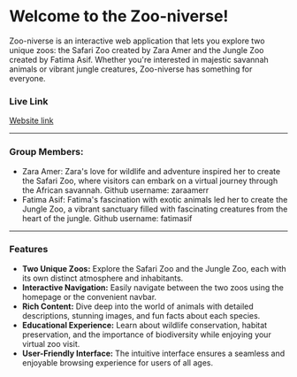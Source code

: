 # Welcome to the Zoo-niverse!

Zoo-niverse is an interactive web application that lets you explore two unique zoos: the Safari Zoo created by Zara Amer and the Jungle Zoo created by Fatima Asif. Whether you're interested in majestic savannah animals or vibrant jungle creatures, Zoo-niverse has something for everyone.

### Live Link
[Website link](https://zaraamerr.github.io/zoo-website/)

----------
### Group Members:
*	Zara Amer: Zara's love for wildlife and adventure inspired her to create the Safari Zoo, where visitors can embark on a virtual journey through the African savannah. Github username: zaraamerr
*	Fatima Asif: Fatima's fascination with exotic animals led her to create the Jungle Zoo, a vibrant sanctuary filled with fascinating creatures from the heart of the jungle. Github username: fatimasif

----------
### Features
- **Two Unique Zoos:** Explore the Safari Zoo and the Jungle Zoo, each with its own distinct atmosphere and inhabitants.
- **Interactive Navigation:** Easily navigate between the two zoos using the homepage or the convenient navbar.
- **Rich Content:** Dive deep into the world of animals with detailed descriptions, stunning images, and fun facts about each species.
- **Educational Experience:** Learn about wildlife conservation, habitat preservation, and the importance of biodiversity while enjoying your virtual zoo visit.
- **User-Friendly Interface:** The intuitive interface ensures a seamless and enjoyable browsing experience for users of all ages.

